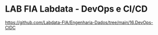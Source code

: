 # LAB FIA Labdata - DevOps e CI/CD

https://github.com/Labdata-FIA/Engenharia-Dados/tree/main/16.DevOps-CIDC
